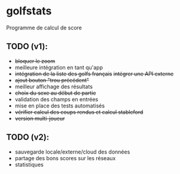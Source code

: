 # golfstats

Programme de calcul de score

## TODO (v1):
* ~~bloquer le zoom~~
* meilleure intégration en tant qu'app
* ~~intégration de la liste des golfs français~~ ~~intégrer une API externe~~
* ~~ajout bouton "trou précédent"~~
* meilleur affichage des résultats
* ~~choix du sexe au début de partie~~
* validation des champs en entrées
* mise en place des tests automatisés
* ~~vérifier calcul des coups rendus et calcul stableford~~
* ~~version multi-joueur~~

## TODO (v2):
* sauvegarde locale/externe/cloud des données
* partage des bons scores sur les réseaux
* statistiques
